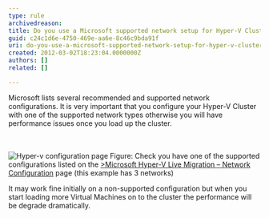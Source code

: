 ```yaml
---
type: rule
archivedreason: 
title: Do you use a Microsoft supported network setup for Hyper-V Clustering?
guid: c24c1d6e-4750-469e-aa6e-8c46c9bda91f
uri: do-you-use-a-microsoft-supported-network-setup-for-hyper-v-clustering
created: 2012-03-02T18:23:04.0000000Z
authors: []
related: []

---
```



<p>Microsoft lists several recommended and supported network configurations. It is very important that you configure your Hyper-V Cluster with one of the supported network types otherwise you will have performance issues once you load up the cluster.</p>
<br><excerpt class='endintro'></excerpt><br>
<img src="/ITAndNetworking/Rules-to-Better-Hyper-V-Clustering/PublishingImages/config-page.jpg" alt="Hyper-v configuration page" class="ms-rteCustom-ImageArea" />
<span class="ms-rteCustom-FigureNormal">Figure&#58; Check you have one of the supported configurations listed on the <a href="http&#58;//technet.microsoft.com/en-us/library/ff428137%28WS.10%29.aspx">&gt;Microsoft Hyper-V Live Migration – Network Configuration</a> page (this example has 3 networks)</span>
<p>It may work fine initially on a non-supported configuration but when you start loading more Virtual Machines on to the cluster the performance will be degrade dramatically.</p>


